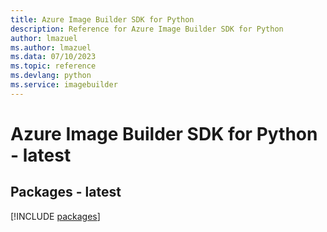 ```yaml
---
title: Azure Image Builder SDK for Python
description: Reference for Azure Image Builder SDK for Python
author: lmazuel
ms.author: lmazuel
ms.data: 07/10/2023
ms.topic: reference
ms.devlang: python
ms.service: imagebuilder
---
```

# Azure Image Builder SDK for Python - latest
## Packages - latest
[!INCLUDE [packages](image-builder-index.md)]